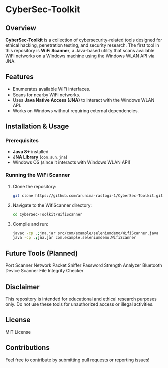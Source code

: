  # CyberSec-Toolkit         
       
## Overview
**CyberSec-Toolkit** is a collection of cybersecurity-related tools designed for ethical hacking, penetration testing, and security research. The first tool in this repository is **WiFi Scanner**, a Java-based utility that scans available WiFi networks on a Windows machine using the Windows WLAN API via JNA.
   
## Features 
- Enumerates available WiFi interfaces.     
- Scans for nearby WiFi networks. 
- Uses **Java Native Access (JNA)** to interact with the Windows WLAN API.
- Works on Windows without requiring external dependencies.

## Installation & Usage
 
### Prerequisites
- **Java 8+** installed
- **JNA Library** (`com.sun.jna`)
- Windows OS (since it interacts with Windows WLAN API)

### Running the WiFi Scanner
1. Clone the repository:
   ```sh
   git clone https://github.com/arunima-rastogi-1/CyberSec-Toolkit.git
   
2. Navigate to the WifiScanner directory:
   ```sh
   cd CyberSec-Toolkit/WifiScanner
   ```

3. Compile and run:
   ```sh
   javac -cp .;jna.jar src/com/example/seleniumdemo/WifiScanner.java
   java -cp .;jna.jar com.example.seleniumdemo.WifiScanner
   ```

## Future Tools (Planned)
Port Scanner
Network Packet Sniffer
Password Strength Analyzer
Bluetooth Device Scanner
File Integrity Checker

## Disclaimer
This repository is intended for educational and ethical research purposes only. Do not use these tools for unauthorized access or illegal activities.
  
## License
MIT License

## Contributions
Feel free to contribute by submitting pull requests or reporting issues! 
